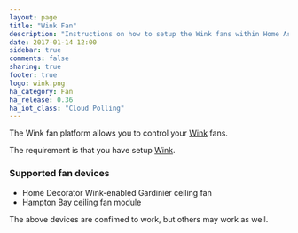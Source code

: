 ```yaml
---
layout: page
title: "Wink Fan"
description: "Instructions on how to setup the Wink fans within Home Assistant."
date: 2017-01-14 12:00
sidebar: true
comments: false
sharing: true
footer: true
logo: wink.png
ha_category: Fan
ha_release: 0.36
ha_iot_class: "Cloud Polling"
---
```



The Wink fan platform allows you to control your [Wink](http://www.wink.com/) fans.

The requirement is that you have setup [Wink](/components/wink/).


### Supported fan devices

- Home Decorator Wink-enabled Gardinier ceiling fan
- Hampton Bay ceiling fan module 


<p class='note'>
The above devices are confimed to work, but others may work as well.
</p>


